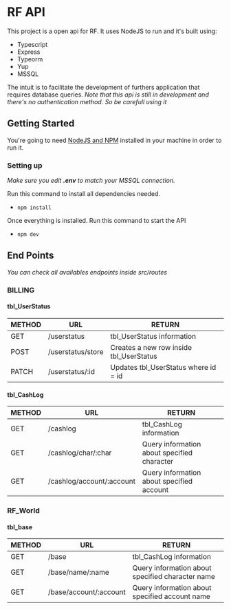 # RF API

This project is a open api for RF. It uses NodeJS to run and it's built using:

- Typescript
- Express
- Typeorm
- Yup
- MSSQL

The intuit is to facilitate the development of furthers application that requires database queries.
_Note that this api is still in development and there's no authentication method. So be carefull using it_<br/>

## Getting Started

You're going to need [NodeJS and NPM](https://docs.npmjs.com/downloading-and-installing-node-js-and-npm "link") installed in your machine in order to run it.

### Setting up

_Make sure you edit **.env** to match your MSSQL connection._

Run this command to install all dependencies needed.

- `npm install`

Once everything is installed. Run this command to start the API

- `npm dev`

## End Points

_You can check all availables endpoints inside src/routes_

### BILLING

#### tbl_UserStatus

| METHOD | URL               | RETURN                                  |
| ------ | ----------------- | --------------------------------------- |
| GET    | /userstatus       | tbl_UserStatus information              |
| POST   | /userstatus/store | Creates a new row inside tbl_UserStatus |
| PATCH  | /userstatus/:id   | Updates tbl_UserStatus where id = id    |

#### tbl_CashLog

| METHOD | URL                       | RETURN                                      |
| ------ | ------------------------- | ------------------------------------------- |
| GET    | /cashlog                  | tbl_CashLog information                     |
| GET    | /cashlog/char/:char       | Query information about specified character |
| GET    | /cashlog/account/:account | Query information about specified account   |

### RF_World

#### tbl_base

| METHOD | URL                    | RETURN                                           |
| ------ | ---------------------- | ------------------------------------------------ |
| GET    | /base                  | tbl_CashLog information                          |
| GET    | /base/name/:name       | Query information about specified character name |
| GET    | /base/account/:account | Query information about specified account name   |
